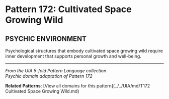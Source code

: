 # Pattern 172: Cultivated Space Growing Wild

## PSYCHIC ENVIRONMENT

Psychological structures that embody cultivated space growing wild require inner development that supports personal growth and well-being.

---

*From the UIA 5-fold Pattern Language collection*  
*Psychic domain adaptation of Pattern 172*

**Related Patterns**: [View all domains for this pattern](../../UIA/md/T172 Cultivated Space Growing Wild.md)